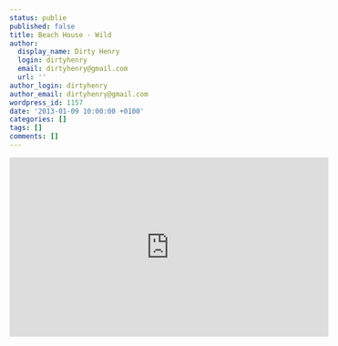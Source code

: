 ```yaml
---
status: publie
published: false
title: Beach House - Wild
author:
  display_name: Dirty Henry
  login: dirtyhenry
  email: dirtyhenry@gmail.com
  url: ''
author_login: dirtyhenry
author_email: dirtyhenry@gmail.com
wordpress_id: 1157
date: '2013-01-09 10:00:00 +0100'
categories: []
tags: []
comments: []
---
```

<iframe width="560" height="315" src="http://www.youtube.com/embed/aRSDzmAy-X8" frameborder="0" allowfullscreen></iframe>
